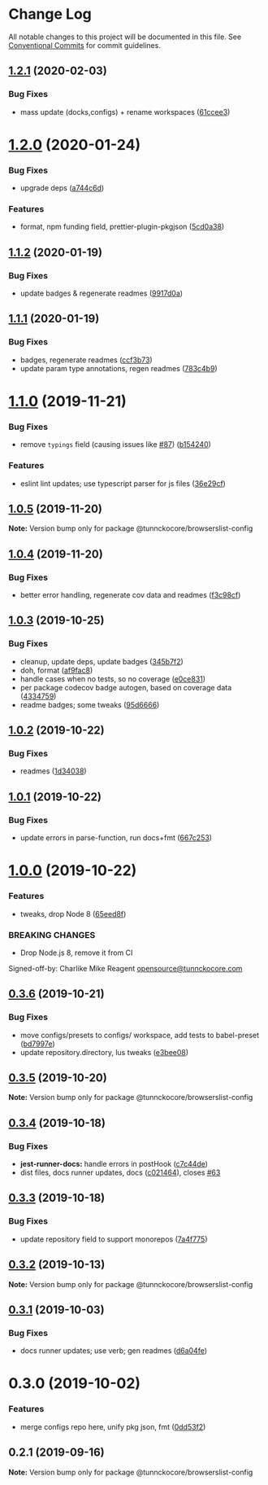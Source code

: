 # Change Log

All notable changes to this project will be documented in this file.
See [Conventional Commits](https://conventionalcommits.org) for commit guidelines.

## [1.2.1](https://github.com/tunnckoCore/opensource/compare/@tunnckocore/browserslist-config@1.2.0...@tunnckocore/browserslist-config@1.2.1) (2020-02-03)


### Bug Fixes

* mass update (docks,configs) + rename workspaces ([61ccee3](https://github.com/tunnckoCore/opensource/commit/61ccee33ca1cce122de9c7d6522a7a2913f65828))





# [1.2.0](https://github.com/tunnckoCore/opensource/compare/@tunnckocore/browserslist-config@1.1.2...@tunnckocore/browserslist-config@1.2.0) (2020-01-24)


### Bug Fixes

* upgrade deps ([a744c6d](https://github.com/tunnckoCore/opensource/commit/a744c6dbef340b51e246ecf874579a752b7aa35a))


### Features

* format, npm funding field, prettier-plugin-pkgjson ([5cd0a38](https://github.com/tunnckoCore/opensource/commit/5cd0a389a731e5634636f1a124decbaf36807824))





## [1.1.2](https://github.com/tunnckoCore/opensource/compare/@tunnckocore/browserslist-config@1.1.1...@tunnckocore/browserslist-config@1.1.2) (2020-01-19)


### Bug Fixes

* update badges & regenerate readmes ([9917d0a](https://github.com/tunnckoCore/opensource/commit/9917d0a8cb045e2b6f83935347d6bb35144686bc))





## [1.1.1](https://github.com/tunnckoCore/opensource/compare/@tunnckocore/browserslist-config@1.1.0...@tunnckocore/browserslist-config@1.1.1) (2020-01-19)


### Bug Fixes

* badges, regenerate readmes ([ccf3b73](https://github.com/tunnckoCore/opensource/commit/ccf3b73c123dc66f2b1964bb263ab9e331449d3c))
* update param type annotations, regen readmes ([783c4b9](https://github.com/tunnckoCore/opensource/commit/783c4b9ed402621ecdfbda524c0a53b30f83ae68))





# [1.1.0](https://github.com/tunnckoCore/opensource/compare/@tunnckocore/browserslist-config@1.0.5...@tunnckocore/browserslist-config@1.1.0) (2019-11-21)


### Bug Fixes

* remove `typings` field (causing issues like [#87](https://github.com/tunnckoCore/opensource/issues/87)) ([b154240](https://github.com/tunnckoCore/opensource/commit/b154240e8bab1daa63d873909735d2c59bdf25cc))


### Features

* eslint lint updates; use typescript parser for js files ([36e29cf](https://github.com/tunnckoCore/opensource/commit/36e29cf7510ef15da4c532f9dc2b81cd275218c3))





## [1.0.5](https://github.com/tunnckoCore/opensource/compare/@tunnckocore/browserslist-config@1.0.4...@tunnckocore/browserslist-config@1.0.5) (2019-11-20)

**Note:** Version bump only for package @tunnckocore/browserslist-config





## [1.0.4](https://github.com/tunnckoCore/opensource/compare/@tunnckocore/browserslist-config@1.0.3...@tunnckocore/browserslist-config@1.0.4) (2019-11-20)


### Bug Fixes

* better error handling, regenerate cov data and readmes ([f3c98cf](https://github.com/tunnckoCore/opensource/commit/f3c98cf5812cf92127f491df67f083d06235a399))





## [1.0.3](https://github.com/tunnckoCore/opensource/compare/@tunnckocore/browserslist-config@1.0.2...@tunnckocore/browserslist-config@1.0.3) (2019-10-25)


### Bug Fixes

* cleanup, update deps, update badges ([345b7f2](https://github.com/tunnckoCore/opensource/commit/345b7f23e39481409ddc84d37308986462ada969))
* doh, format ([af9fac8](https://github.com/tunnckoCore/opensource/commit/af9fac844fb3d43fb43d39003eec18f482b6c6aa))
* handle cases when no tests, so no coverage ([e0ce831](https://github.com/tunnckoCore/opensource/commit/e0ce8313eedbcb5e8780865ed05533b5a2190c36))
* per package codecov badge autogen, based on coverage data ([4334759](https://github.com/tunnckoCore/opensource/commit/4334759d331dfcef98f43735a356753a685b139a))
* readme badges; some tweaks ([95d6666](https://github.com/tunnckoCore/opensource/commit/95d666659a2ac29bece307d22c66b6c0e7e47683))





## [1.0.2](https://github.com/tunnckoCore/opensource/compare/@tunnckocore/browserslist-config@1.0.1...@tunnckocore/browserslist-config@1.0.2) (2019-10-22)


### Bug Fixes

* readmes ([1d34038](https://github.com/tunnckoCore/opensource/commit/1d3403852b1c6321c8fea89d45956e73b20a616e))





## [1.0.1](https://github.com/tunnckoCore/opensource/compare/@tunnckocore/browserslist-config@1.0.0...@tunnckocore/browserslist-config@1.0.1) (2019-10-22)


### Bug Fixes

* update errors in parse-function,  run docs+fmt ([667c253](https://github.com/tunnckoCore/opensource/commit/667c2539f668bfe07659ea397d9dda1305b7da4e))





# [1.0.0](https://github.com/tunnckoCore/opensource/compare/@tunnckocore/browserslist-config@0.3.6...@tunnckocore/browserslist-config@1.0.0) (2019-10-22)


### Features

* tweaks, drop Node 8 ([65eed8f](https://github.com/tunnckoCore/opensource/commit/65eed8f5849b2e19656c562e10db276115ce3e24))


### BREAKING CHANGES

* Drop Node.js 8, remove it from CI

Signed-off-by: Charlike Mike Reagent <opensource@tunnckocore.com>





## [0.3.6](https://github.com/tunnckoCore/opensource/compare/@tunnckocore/browserslist-config@0.3.5...@tunnckocore/browserslist-config@0.3.6) (2019-10-21)


### Bug Fixes

* move configs/presets to configs/ workspace, add tests to babel-preset ([bd7997e](https://github.com/tunnckoCore/opensource/commit/bd7997e9670f438f426946e649059441709bac0b))
* update repository.directory, lus tweaks ([e3bee08](https://github.com/tunnckoCore/opensource/commit/e3bee0829a3956601a52245cbc54ede4766772c7))





## [0.3.5](https://github.com/tunnckoCore/opensource/compare/@tunnckocore/browserslist-config@0.3.4...@tunnckocore/browserslist-config@0.3.5) (2019-10-20)

**Note:** Version bump only for package @tunnckocore/browserslist-config





## [0.3.4](https://github.com/tunnckoCore/opensource/compare/@tunnckocore/browserslist-config@0.3.3...@tunnckocore/browserslist-config@0.3.4) (2019-10-18)


### Bug Fixes

* **jest-runner-docs:** handle errors in postHook ([c7c44de](https://github.com/tunnckoCore/opensource/commit/c7c44de))
* dist files, docs runner updates, docs ([c021464](https://github.com/tunnckoCore/opensource/commit/c021464)), closes [#63](https://github.com/tunnckoCore/opensource/issues/63)





## [0.3.3](https://github.com/tunnckoCore/opensource/compare/@tunnckocore/browserslist-config@0.3.2...@tunnckocore/browserslist-config@0.3.3) (2019-10-18)


### Bug Fixes

* update repository field to support monorepos ([7a4f775](https://github.com/tunnckoCore/opensource/commit/7a4f775))





## [0.3.2](https://github.com/tunnckoCore/opensource/tree/master/@tunnckocore/browserslist-config/compare/@tunnckocore/browserslist-config@0.3.1...@tunnckocore/browserslist-config@0.3.2) (2019-10-13)

**Note:** Version bump only for package @tunnckocore/browserslist-config





## [0.3.1](https://github.com/tunnckoCore/opensource/tree/master/@tunnckocore/browserslist-config/compare/@tunnckocore/browserslist-config@0.3.0...@tunnckocore/browserslist-config@0.3.1) (2019-10-03)


### Bug Fixes

* docs runner updates; use verb; gen readmes ([d6a04fe](https://github.com/tunnckoCore/opensource/tree/master/@tunnckocore/browserslist-config/commit/d6a04fe))





# 0.3.0 (2019-10-02)


### Features

* merge configs repo here, unify pkg json, fmt ([0dd53f2](https://github.com/tunnckoCore/opensource/tree/master/@tunnckocore/browserslist-config/commit/0dd53f2))





## 0.2.1 (2019-09-16)

**Note:** Version bump only for package @tunnckocore/browserslist-config
